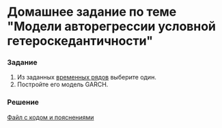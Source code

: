 # Домашнее задание по теме "Модели авторегрессии условной гетероскедантичности"

### Задание
1. Из заданных [временных рядов](/Projects/05_Time_series/Series) выберите один.
2. Постройте его модель GARCH.

### Решение
[Файл с кодом и пояснениями](/Projects/05_Time_series/04_ARCH_models/Solution.ipynb)
